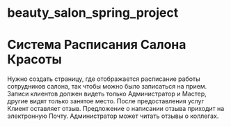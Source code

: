 # beauty_salon_spring_project
<h1>Система Расписания Салона Красоты</h1>
Нужно создать страницу, где отображается расписание работы сотрудников салона,
так чтобы можно было записаться на прием. Записи клиентов должен видеть только
Администратор и Мастер, другие видят только занятое место. После предоставления
услуг Клиент оставляет отзыв. Предложение о написании отзыва приходит 
на электронную Почту. Администратор может читать отзывы о коллегах.
